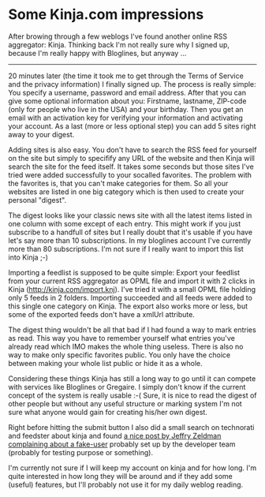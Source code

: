# Some Kinja.com impressions

After browing through a few weblogs I've found another online RSS aggregator: Kinja. Thinking back I'm not really sure why I signed up, because I'm really happy with Bloglines, but anyway ... 

-------------------------------



20 minutes later (the time it took me to get  through the Terms of Service and the privacy information) I finally signed up. The process is really simple: You specify a username, password and email address. After that you can give some optional information about you: Firstname, lastname, ZIP-code (only for people who live in the USA) and your birthday. Then you get an email with an activation key for verifying your information and activating your account. As a last (more or less optional step) you can add 5 sites right away to your digest. 

Adding sites is also easy. You don't have to search the RSS feed for yourself on the site but simply to specifify any URL of the website and then Kinja will search the site for the feed itself. It takes some seconds but those sites I've tried were added successfully to your socalled favorites. The problem with the favorites is, that you can't make categories for them. So all your websites are listed in one big category which is then used to create your personal "digest". 

The digest looks like your classic news site with all the latest items listed in one column with some except of each entry. This might work if you just subscribe to a handfull of sites but I really doubt that it's usable if you have let's say more than 10 subscriptions. In my bloglines account I've currently more than 80 subscriptions. I'm not sure if I really want to import this list into Kinja ;-)

Importing a feedlist is supposed to be quite simple: Export your feedlist from your current RSS aggregator as OPML file and import it with 2 clicks in Kinja (<a href="http://kinja.com/import.knj">http://kinja.com/import.knj</a>). I've tried it with a small OPML file holding only 5 feeds in 2 folders. Importing succeeded and all feeds were added to this single one category on Kinja. The export also works more or less, but some of the exported feeds don't have a xmlUrl attribute.

The digest thing wouldn't be all that bad if I had found a way to mark entries as read. This way you have to remember yourself what entries you've already read which IMO makes the whole thing useless. There is also no way to make only specific favorites public. You only have the choice between making your whole list public or hide it as a whole.

Considering these things Kinja has still a long way to go until it can compete with services like Bloglines or Gregaire. I simply don't know if the current concept of the system is really usable :-( Sure, it is nice to read the digest of other people but without any useful structure or marking system I'm not sure what anyone would gain for creating his/her own digest.

Right before hitting the submit button I also did a small search on technorati and feedster about kinja and found <a href="http://www.zeldman.com/daily/1204b.shtml#kinja">a nice post by Jeffry Zeldman complaining about a fake-user</a> probably set up by the developer team (probably for testing purpose or something).

I'm currently not sure if I will keep my account on kinja and for how long. I'm quite interested in how long they will be around and if they add some (useful) features, but I'll probably not use it for my daily weblog reading.
